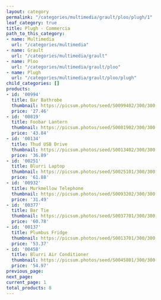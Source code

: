 ```yaml
---
layout: category
permalink: "/categories/multimedia/grault/ploo/plugh/1"
leaf_category: true
title: Plugh - Commercia
path_to_this_category:
- name: Multimedia
  url: "/categories/multimedia"
- name: Grault
  url: "/categories/multimedia/grault"
- name: Ploo
  url: "/categories/multimedia/grault/ploo"
- name: Plugh
  url: "/categories/multimedia/grault/ploo/plugh"
child_categories: []
products:
- id: '00994'
  title: Bar Bathrobe
  thumbnail: https://picsum.photos/seed/S0099402/300/300
  price: '27.46'
- id: '00819'
  title: Foobar Lantern
  thumbnail: https://picsum.photos/seed/S0081902/300/300
  price: '43.84'
- id: '00134'
  title: Thud USB Drive
  thumbnail: https://picsum.photos/seed/S0013402/300/300
  price: '36.89'
- id: '00251'
  title: Blurri Laptop
  thumbnail: https://picsum.photos/seed/S0025101/300/300
  price: '61.88'
- id: '00932'
  title: Murkmellow Telephone
  thumbnail: https://picsum.photos/seed/S0093202/300/300
  price: '31.49'
- id: '00377'
  title: Bar Tie
  thumbnail: https://picsum.photos/seed/S0037701/300/300
  price: '60.78'
- id: '00137'
  title: Plumbus Fridge
  thumbnail: https://picsum.photos/seed/S0013701/300/300
  price: '53.37'
- id: '00458'
  title: Blurri Air Conditioner
  thumbnail: https://picsum.photos/seed/S0045801/300/300
  price: '54.97'
previous_page: 
next_page: 
current_page: 1
total_products: 8
---
```

